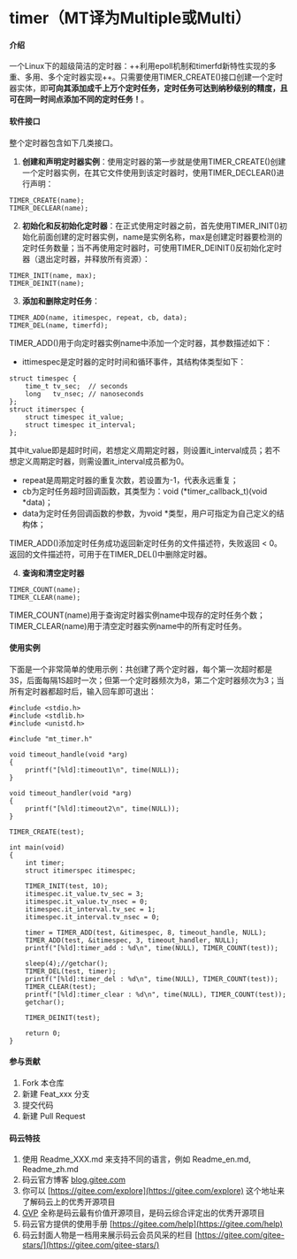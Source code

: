 # timer（MT译为Multiple或Multi）

#### 介绍

一个Linux下的超级简洁的定时器：++利用epoll机制和timerfd新特性实现的多重、多用、多个定时器实现++。只需要使用TIMER_CREATE()接口创建一个定时器实体，即**可向其添加成千上万个定时任务，定时任务可达到纳秒级别的精度，且可在同一时间点添加不同的定时任务！**。

#### 软件接口

整个定时器包含如下几类接口。

1. **创建和声明定时器实例**：使用定时器的第一步就是使用TIMER_CREATE()创建一个定时器实例，在其它文件使用到该定时器时，使用TIMER_DECLEAR()进行声明：
```
TIMER_CREATE(name);
TIMER_DECLEAR(name);
```

2. **初始化和反初始化定时器**：在正式使用定时器之前，首先使用TIMER_INIT()初始化前面创建的定时器实例，name是实例名称，max是创建定时器要检测的定时任务数量；当不再使用定时器时，可使用TIMER_DEINIT()反初始化定时器（退出定时器，并释放所有资源）：
```
TIMER_INIT(name, max);
TIMER_DEINIT(name);
```

3. **添加和删除定时任务**：
```
TIMER_ADD(name, itimespec, repeat, cb, data);
TIMER_DEL(name, timerfd);
```

TIMER_ADD()用于向定时器实例name中添加一个定时器，其参数描述如下：
- ittimespec是定时器的定时时间和循环事件，其结构体类型如下：
```
struct timespec {
    time_t tv_sec;  // seconds
    long   tv_nsec; // nanoseconds
};
struct itimerspec {
    struct timespec it_value;
    struct timespec it_interval;
};
```

其中it_value即是超时时间，若想定义周期定时器，则设置it_interval成员；若不想定义周期定时器，则需设置it_interval成员都为0。
- repeat是周期定时器的重复次数，若设置为-1，代表永远重复；
- cb为定时任务超时回调函数，其类型为：void (*timer_callback_t)(void *data)；
- data为定时任务回调函数的参数，为void *类型，用户可指定为自己定义的结构体；

TIMER_ADD()添加定时任务成功返回新定时任务的文件描述符，失败返回 < 0。返回的文件描述符，可用于在TIMER_DEL()中删除定时器。

4. **查询和清空定时器**
```
TIMER_COUNT(name);
TIMER_CLEAR(name);
```

TIMER_COUNT(name)用于查询定时器实例name中现存的定时任务个数；TIMER_CLEAR(name)用于清空定时器实例name中的所有定时任务。

#### 使用实例

下面是一个非常简单的使用示例：共创建了两个定时器，每个第一次超时都是3S，后面每隔1S超时一次；但第一个定时器频次为8，第二个定时器频次为3；当所有定时器都超时后，输入回车即可退出：
```
#include <stdio.h>
#include <stdlib.h>
#include <unistd.h>

#include "mt_timer.h"

void timeout_handle(void *arg)
{
    printf("[%ld]:timeout1\n", time(NULL));
}

void timeout_handler(void *arg)
{
    printf("[%ld]:timeout2\n", time(NULL));
}

TIMER_CREATE(test);

int main(void)
{
    int timer;
    struct itimerspec itimespec;

    TIMER_INIT(test, 10);
    itimespec.it_value.tv_sec = 3;
    itimespec.it_value.tv_nsec = 0;
    itimespec.it_interval.tv_sec = 1;
    itimespec.it_interval.tv_nsec = 0;
    
    timer = TIMER_ADD(test, &itimespec, 8, timeout_handle, NULL);
    TIMER_ADD(test, &itimespec, 3, timeout_handler, NULL);
    printf("[%ld]:timer_add : %d\n", time(NULL), TIMER_COUNT(test));
    
    sleep(4);//getchar();
    TIMER_DEL(test, timer);
    printf("[%ld]:timer_del : %d\n", time(NULL), TIMER_COUNT(test));
    TIMER_CLEAR(test);
    printf("[%ld]:timer_clear : %d\n", time(NULL), TIMER_COUNT(test));
    getchar();

    TIMER_DEINIT(test);
    
    return 0;
}
```

#### 参与贡献

1. Fork 本仓库
2. 新建 Feat_xxx 分支
3. 提交代码
4. 新建 Pull Request


#### 码云特技

1. 使用 Readme\_XXX.md 来支持不同的语言，例如 Readme\_en.md, Readme\_zh.md
2. 码云官方博客 [blog.gitee.com](https://blog.gitee.com)
3. 你可以 [https://gitee.com/explore](https://gitee.com/explore) 这个地址来了解码云上的优秀开源项目
4. [GVP](https://gitee.com/gvp) 全称是码云最有价值开源项目，是码云综合评定出的优秀开源项目
5. 码云官方提供的使用手册 [https://gitee.com/help](https://gitee.com/help)
6. 码云封面人物是一档用来展示码云会员风采的栏目 [https://gitee.com/gitee-stars/](https://gitee.com/gitee-stars/)